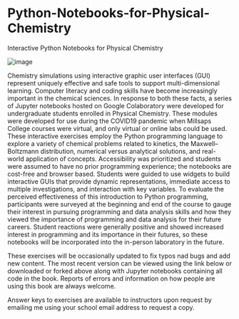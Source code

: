 # Python-Notebooks-for-Physical-Chemistry
Interactive Python Notebooks for Physical Chemistry

![image](https://user-images.githubusercontent.com/116207408/198405076-85569b18-7fb1-46fa-9855-48e6804763c3.png)

Chemistry simulations using interactive graphic user interfaces (GUI) represent uniquely effective and safe tools to support multi-dimensional learning. Computer literacy and coding skills have become increasingly important in the chemical sciences. In response to both these facts, a series of Jupyter notebooks hosted on Google Colaboratory were developed for undergraduate students enrolled in Physical Chemistry. These modules were developed for use during the COVID19 pandemic when Millsaps College courses were virtual, and only virtual or online labs could be used. These interactive exercises employ the Python programming language to explore a variety of chemical problems related to kinetics, the Maxwell–Boltzmann distribution, numerical versus analytical solutions, and real-world application of concepts. Accessibility was prioritized and students were assumed to have no prior programming experience; the notebooks are cost-free and browser based. Students were guided to use widgets to build interactive GUIs that provide dynamic representations, immediate access to multiple investigations, and interaction with key variables. To evaluate the perceived effectiveness of this introduction to Python programming, participants were surveyed at the beginning and end of the course to gauge their interest in pursuing programming and data analysis skills and how they viewed the importance of programming and data analysis for their future careers. Student reactions were generally positive and showed increased interest in programming and its importance in their futures, so these notebooks will be incorporated into the in-person laboratory in the future.


These exercises will be occasionally updated to fix typos nad bugs and add new content. The most recent version can be viewed using the link below or downloaded or forked above along with Jupyter notebooks containing all code in the book. Reports of errors and information on how people are using this book are always welcome.

Answer keys to exercises are available to instructors upon request by emailing me using your school email address to request a copy.
